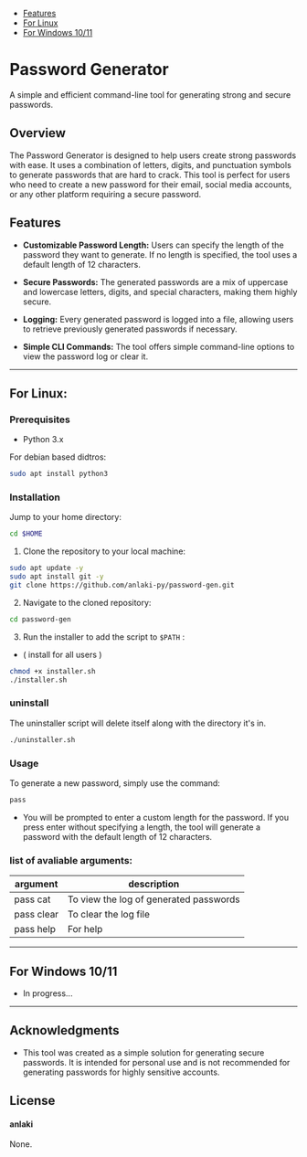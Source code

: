 - [Features](#features)
- [For Linux](#for-linux)
- [For Windows 10/11](#for-windows-1011)

# Password Generator

A simple and efficient command-line tool for generating strong and secure passwords.

## Overview

The Password Generator is designed to help users create strong passwords with ease. It uses a combination of letters, digits, and punctuation symbols to generate passwords that are hard to crack. This tool is perfect for users who need to create a new password for their email, social media accounts, or any other platform requiring a secure password.

## Features

- **Customizable Password Length:** 
  Users can specify the length of the password they want to generate. If no length is specified, the tool uses a default length of 12 characters.

- **Secure Passwords:**
  The generated passwords are a mix of uppercase and lowercase letters, digits, and special characters, making them highly secure.

- **Logging:**
  Every generated password is logged into a file, allowing users to retrieve previously generated passwords if necessary.

- **Simple CLI Commands:**
  The tool offers simple command-line options to view the password log or clear it.

------

## For Linux:

### Prerequisites

- Python 3.x

For debian based didtros:

```bash
sudo apt install python3
```

### Installation

Jump to your home directory:

```bash
cd $HOME
```

1. Clone the repository to your local machine:

```bash
sudo apt update -y
sudo apt install git -y
git clone https://github.com/anlaki-py/password-gen.git
```

2. Navigate to the cloned repository:

```bash
cd password-gen
```

3. Run the installer to add the script to `$PATH` :
- ( install for all users )

```bash
chmod +x installer.sh
./installer.sh
```

### uninstall
The uninstaller script will delete itself along with the directory it's in.

```bash
./uninstaller.sh
```

### Usage

To generate a new password, simply use the command:

```bash
pass
```

- You will be prompted to enter a custom length for the password. If you press enter without specifying a length, the tool will generate a password with the default length of 12 characters.

### list of avaliable arguments:

| argument | description |
| ------ | ------ |
| pass cat | To view the log of generated passwords |
| pass clear | To clear the log file |
| pass help | For  help |

------

## For Windows 10/11
- In progress...
 
------

## Acknowledgments

- This tool was created as a simple solution for generating secure passwords. It is intended for personal use and is not recommended for generating passwords for highly sensitive accounts.
 
## License

#### anlaki
None.
